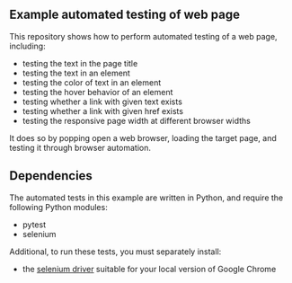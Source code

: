 ## Example automated testing of web page

This repository shows how to perform automated testing of a web page, including:

- testing the text in the page title
- testing the text in an element
- testing the color of text in an element
- testing the hover behavior of an element
- testing whether a link with given text exists
- testing whether a link with given href exists
- testing the responsive page width at different browser widths

It does so by popping open a web browser, loading the target page, and testing it through browser automation.

## Dependencies

The automated tests in this example are written in Python, and require the following Python modules:

- pytest
- selenium

Additional, to run these tests, you must separately install:

- the [selenium driver](https://sites.google.com/a/chromium.org/chromedriver/downloads) suitable for your local version of Google Chrome

